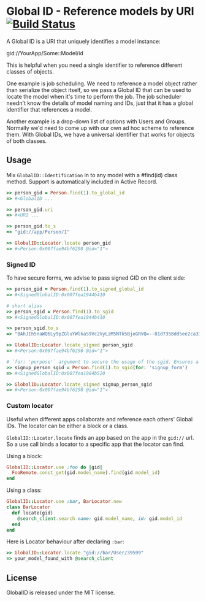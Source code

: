 # Global ID - Reference models by URI [![Build Status](https://secure.travis-ci.org/rails/globalid.png)](https://travis-ci.org/rails/globalid)

A Global ID is a URI that uniquely identifies a model instance:

  gid://YourApp/Some::Model/id

This is helpful when you need a single identifier to reference different
classes of objects.

One example is job scheduling. We need to reference a model object rather than
serialize the object itself, so we pass a Global ID that can be used to locate
the model when it's time to perform the job. The job scheduler needn't know
the details of model naming and IDs, just that it has a global identifier that
references a model.

Another example is a drop-down list of options with Users and Groups. Normally
we'd need to come up with our own ad hoc scheme to reference them. With Global
IDs, we have a universal identifier that works for objects of both classes.


## Usage

Mix `GlobalID::Identification` in to any model with a #find(id) class method.
Support is automatically included in Active Record.

```ruby
>> person_gid = Person.find(1).to_global_id
=> #<GlobalID ...

>> person_gid.uri
=> #<URI ...

>> person_gid.to_s
=> "gid://app/Person/1"

>> GlobalID::Locator.locate person_gid
=> #<Person:0x007fae94bf6298 @id="1">
```

### Signed ID

To have secure forms, we advise to pass signed GID on the client side:

```ruby
>> person_gid = Person.find(1).to_signed_global_id
=> #<SignedGlobalID:0x007fea1944b410

# short alias
>> person_sgid = Person.find(1).to_sgid
=> #<SignedGlobalID:0x007fea1944b410

>> person_sgid.to_s
=> "BAhJIh5naWQ6Ly9pZGluYWlkaS9Vc2VyLzM5NTk5BjoGRVQ=--81d7358dd5ee2ca33189bb404592df5e8d11420e"

>> GlobalID::Locator.locate_signed person_sgid
=> #<Person:0x007fae94bf6298 @id="1">

# `for: 'purpose'` argument to secure the usage of the sgid. Ensures a sgid generated for one purpose can't be maliciously reused someplace else.
>> signup_person_sgid = Person.find(1).to_sgid(for: 'signup_form')
=> #<SignedGlobalID:0x007fea1984b520

>> GlobalID::Locator.locate_signed signup_person_sgid
=> #<Person:0x007fae94bf6298 @id="1">
```

### Custom locator

Useful when different apps collaborate and reference each others' Global IDs.
The locator can be either a block or a class.

`GlobalID::Locator.locate` finds an app based on the app in the `gid://` url. So a use call binds a locator to a specific app that the locator can find.

Using a block:

```ruby
GlobalID::Locator.use :foo do |gid|
  FooRemote.const_get(gid.model_name).find(gid.model_id)
end
```

Using a class:

```ruby
GlobalID::Locator.use :bar, BarLocator.new
class BarLocator
  def locate(gid)
    @search_client.search name: gid.model_name, id: gid.model_id
  end
end
```

Here is Locator behaviour after declaring `:bar`:

```ruby
>> GlobalID::Locator.locate "gid://bar/User/39599"
=> your_model_found_with @search_client
```

## License

GlobalID is released under the MIT license.
